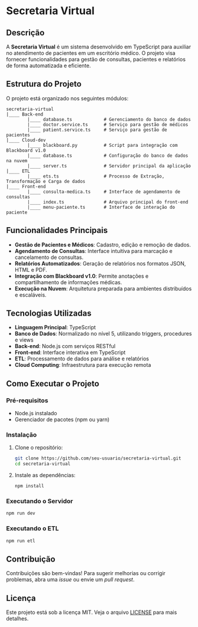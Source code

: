 # Secretaria Virtual

## Descrição
A **Secretaria Virtual** é um sistema desenvolvido em TypeScript para auxiliar no atendimento de pacientes em um escritório médico. O projeto visa fornecer funcionalidades para gestão de consultas, pacientes e relatórios de forma automatizada e eficiente.

## Estrutura do Projeto
O projeto está organizado nos seguintes módulos:

```
secretaria-virtual
|____ Back-end
        |____ database.ts            # Gerenciamento do banco de dados
        |____ doctor.service.ts      # Serviço para gestão de médicos
        |____ patient.service.ts     # Serviço para gestão de pacientes
|____ Cloud-dev
        |____ blackboard.py          # Script para integração com Blackboard v1.0
        |____ database.ts            # Configuração do banco de dados na nuvem
        |____ server.ts              # Servidor principal da aplicação
|____ ETL
        |____ ets.ts                 # Processo de Extração, Transformação e Carga de dados
|____ Front-end
        |____ consulta-medica.ts     # Interface de agendamento de consultas
        |____ index.ts               # Arquivo principal do front-end
        |____ menu-paciente.ts       # Interface de interação do paciente
```

## Funcionalidades Principais
- **Gestão de Pacientes e Médicos**: Cadastro, edição e remoção de dados.
- **Agendamento de Consultas**: Interface intuitiva para marcação e cancelamento de consultas.
- **Relatórios Automatizados**: Geração de relatórios nos formatos JSON, HTML e PDF.
- **Integração com Blackboard v1.0**: Permite anotações e compartilhamento de informações médicas.
- **Execução na Nuvem**: Arquitetura preparada para ambientes distribuídos e escaláveis.

## Tecnologias Utilizadas
- **Linguagem Principal**: TypeScript
- **Banco de Dados**: Normalizado no nível 5, utilizando triggers, procedures e views
- **Back-end**: Node.js com serviços RESTful
- **Front-end**: Interface interativa em TypeScript
- **ETL**: Processamento de dados para análise e relatórios
- **Cloud Computing**: Infraestrutura para execução remota

## Como Executar o Projeto
### Pré-requisitos
- Node.js instalado
- Gerenciador de pacotes (npm ou yarn)

### Instalação
1. Clone o repositório:
   ```sh
   git clone https://github.com/seu-usuario/secretaria-virtual.git
   cd secretaria-virtual
   ```
2. Instale as dependências:
   ```sh
   npm install
   ```

### Executando o Servidor
```sh
npm run dev
```

### Executando o ETL
```sh
npm run etl
```

## Contribuição
Contribuições são bem-vindas! Para sugerir melhorias ou corrigir problemas, abra uma _issue_ ou envie um _pull request_.

## Licença
Este projeto está sob a licença MIT. Veja o arquivo [LICENSE](license.md) para mais detalhes.
